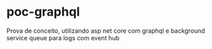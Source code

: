 # poc-graphql
Prova de conceito, utilizando asp net core com graphql e background service queue para logs com event hub
